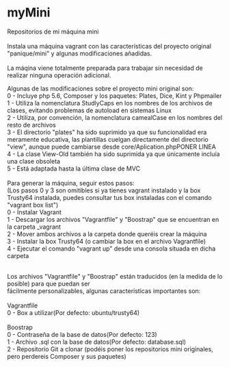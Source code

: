 # myMini
Repositorios de mi máquina mini<br/><br/>
Instala una máquina vagrant con las características del proyecto original "panique/mini" y algunas modificaciones añadidas.<br/><br/>
La máqina viene totalmente preparada para trabajar sin necesidad de realizar ninguna operación adicional.<br/>

Algunas de las modificaciones sobre el proyecto mini original son:<br/>
0 - Incluye php 5.6, Composer y los paquetes: Plates, Dice, Kint y Phpmailer<br/>
1 - Utiliza la nomenclatura StudlyCaps en los nombres de los archivos de clases, evitando problemas de autoload en sistemas Linux<br/>
2 - Utiliza, por convención, la nomenclatura camealCase en los nombres del resto de archivos<br/>
3 - El directorio "plates" ha sido suprimido ya que su funcionalidad era meramente educativa, las plantillas cuelgan directamente del directorio "view", aunque puede cambiarse desde core/Aplication.phpPONER LINEA<br/>
4 - La clase View-Old también ha sido suprimida ya que únicamente incluía una clase obsoleta<br/>
5 - Está adaptada hasta la última clase de MVC<br/>
<br/>
Para generar la máquina, seguir estos pasos:<br/>
(Los pasos 0 y 3 son omitibles si ya tienes vagrant instalado y la box Trusty64 instalada, puedes consultar tus box instaladas con el comando "vagrant box list")<br/>
0 - Instalar Vagrant<br/>
1 - Descargar los archivos "Vagrantfile" y "Boostrap" que se encuentran en la carpeta _vagrant<br/>
2 - Mover ambos archivos a la carpeta donde queréis crear la máquina<br/>
3 - Instalar la box Trusty64 (o cambiar la box en el archivo Vagrantfile)<br/>
4 - Ejecutar el comando "vagrant up" desde una consola situada en dicha carpeta<br/>

<br/>
Los archivos "Vagrantfile" y "Boostrap" están traducidos (en la medida de lo posible) para que puedan ser<br/>
fácilmente personalizables, algunas características importantes son:<br/>
<br/>
Vagrantfile<br/>
0 -  Box a utilizar(Por defecto: ubuntu/trusty64)<br/>
<br/>
Boostrap<br/>
0 - Contraseña de la base de datos(Por defecto: 123)<br/>
1 - Archivo .sql con la base de datos(Por defecto: database.sql)<br/>
2 - Repositorio Git a clonar (podéis poner los repositorios mini originales, pero perdereis Composer y sus paquetes)<br/>

